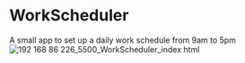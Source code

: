 # WorkScheduler
A small app to set up a daily work schedule from 9am to 5pm 
![192 168 86 226_5500_WorkScheduler_index html](https://github.com/coderHomerS/WorkScheduler/assets/134756869/ade54b1b-ea48-46df-9f12-28c73b7587ac)
